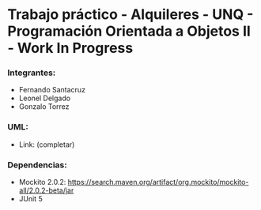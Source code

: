 # Trabajo práctico - Alquileres - UNQ - Programación Orientada a Objetos II - Work In Progress

### Integrantes:
- Fernando Santacruz
- Leonel Delgado
- Gonzalo Torrez

### UML:
- Link: (completar)

### Dependencias:
- Mockito 2.0.2: https://search.maven.org/artifact/org.mockito/mockito-all/2.0.2-beta/jar
- JUnit 5
